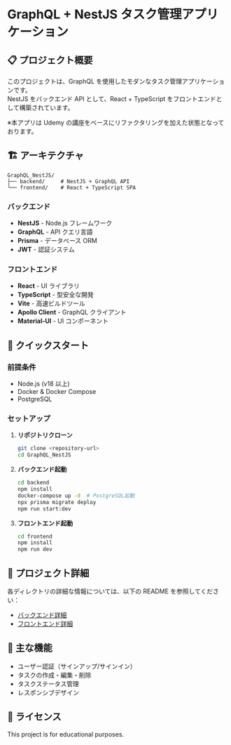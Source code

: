# GraphQL + NestJS タスク管理アプリケーション

## 📋 プロジェクト概要

このプロジェクトは、GraphQL を使用したモダンなタスク管理アプリケーションです。  
NestJS をバックエンド API として、React + TypeScript をフロントエンドとして構築されています。

※本アプリは Udemy の講座をベースにリファクタリングを加えた状態となっております。

## 🏗️ アーキテクチャ

```
GraphQL_NestJS/
├── backend/     # NestJS + GraphQL API
└── frontend/    # React + TypeScript SPA
```

### バックエンド

- **NestJS** - Node.js フレームワーク
- **GraphQL** - API クエリ言語
- **Prisma** - データベース ORM
- **JWT** - 認証システム

### フロントエンド

- **React** - UI ライブラリ
- **TypeScript** - 型安全な開発
- **Vite** - 高速ビルドツール
- **Apollo Client** - GraphQL クライアント
- **Material-UI** - UI コンポーネント

## 🚀 クイックスタート

### 前提条件

- Node.js (v18 以上)
- Docker & Docker Compose
- PostgreSQL

### セットアップ

1. **リポジトリクローン**

   ```bash
   git clone <repository-url>
   cd GraphQL_NestJS
   ```

2. **バックエンド起動**

   ```bash
   cd backend
   npm install
   docker-compose up -d  # PostgreSQL起動
   npx prisma migrate deploy
   npm run start:dev
   ```

3. **フロントエンド起動**
   ```bash
   cd frontend
   npm install
   npm run dev
   ```

## 📁 プロジェクト詳細

各ディレクトリの詳細な情報については、以下の README を参照してください：

- [バックエンド詳細](./backend/README.md)
- [フロントエンド詳細](./frontend/README.md)

## 🔧 主な機能

- ユーザー認証（サインアップ/サインイン）
- タスクの作成・編集・削除
- タスクステータス管理
- レスポンシブデザイン

## 📝 ライセンス

This project is for educational purposes.
